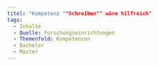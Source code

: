 ```yaml
---
titel: "Kompetenz ""Schreiben"" wäre hilfreich"
tags:
  - Inhalte
  - Quelle: Forschungseinrichtungen
  - Themenfeld: Kompetenzen
  - Bachelor
  - Master
---
```

